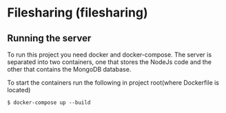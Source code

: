 
# Filesharing (filesharing)


## Running the server

To run this project you need docker and docker-compose. The server is separated into two containers, one that stores the NodeJs code and the other that contains the MongoDB database.

To start the containers run the following in project root(where Dockerfile is located)

```
$ docker-compose up --build
```
